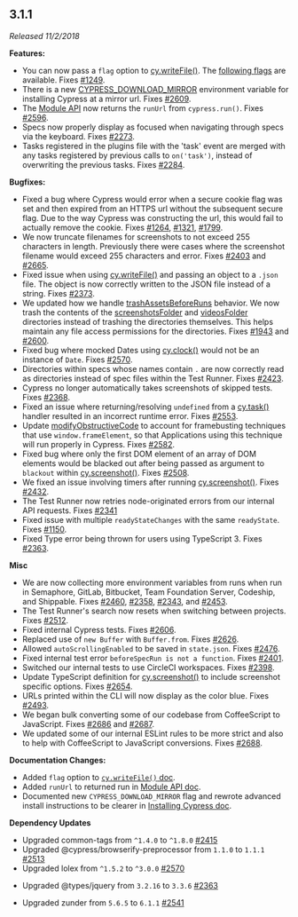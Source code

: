 ## 3.1.1

_Released 11/2/2018_

**Features:**

- You can now pass a `flag` option to [cy.writeFile()](/api/commands/writefile). The [following flags](https://nodejs.org/api/fs.html#fs_file_system_flags) are available. Fixes [#1249](https://github.com/cypress-io/cypress/issues/1249).
- There is a new [CYPRESS_DOWNLOAD_MIRROR](/guides/getting-started/installing-cypress#Mirroring) environment variable for installing Cypress at a mirror url. Fixes [#2609](https://github.com/cypress-io/cypress/pull/2609).
- The [Module API](/guides/guides/module-api) now returns the `runUrl` from `cypress.run()`. Fixes [#2596](https://github.com/cypress-io/cypress/issues/2596).
- Specs now properly display as focused when navigating through specs via the keyboard. Fixes [#2273](https://github.com/cypress-io/cypress/pull/2273).
- Tasks registered in the plugins file with the 'task' event are merged with any tasks registered by previous calls to `on('task')`, instead of overwriting the previous tasks. Fixes [#2284](https://github.com/cypress-io/cypress/issues/2284).

**Bugfixes:**

- Fixed a bug where Cypress would error when a secure cookie flag was set and then expired from an HTTPS url without the subsequent secure flag. Due to the way Cypress was constructing the url, this would fail to actually remove the cookie. Fixes [#1264](https://github.com/cypress-io/cypress/issues/1264), [#1321](https://github.com/cypress-io/cypress/issues/1321), [#1799](https://github.com/cypress-io/cypress/issues/1799).
- We now truncate filenames for screenshots to not exceed 255 characters in length. Previously there were cases where the screenshot filename would exceed 255 characters and error. Fixes [#2403](https://github.com/cypress-io/cypress/issues/2403) and [#2665](https://github.com/cypress-io/cypress/issues/2665).
- Fixed issue when using [cy.writeFile()](/api/commands/writefile) and passing an object to a `.json` file. The object is now correctly written to the JSON file instead of a string. Fixes [#2373](https://github.com/cypress-io/cypress/pull/2373).
- We updated how we handle [trashAssetsBeforeRuns](/guides/references/configuration#Screenshots) behavior. We now trash the contents of the [screenshotsFolder](/guides/references/configuration#Folders-Files) and [videosFolder](/guides/references/configuration#Folders-Files) directories instead of trashing the directories themselves. This helps maintain any file access permissions for the directories. Fixes [#1943](https://github.com/cypress-io/cypress/issues/1943) and [#2600](https://github.com/cypress-io/cypress/issues/2600).
- Fixed bug where mocked Dates using [cy.clock()](/api/commands/clock) would not be an instance of `Date`. Fixes [#2570](https://github.com/cypress-io/cypress/issues/2570).
- Directories within specs whose names contain `.` are now correctly read as directories instead of spec files within the Test Runner. Fixes [#2423](https://github.com/cypress-io/cypress/issues/2423).
- Cypress no longer automatically takes screenshots of skipped tests. Fixes [#2368](https://github.com/cypress-io/cypress/issues/2368).
- Fixed an issue where returning/resolving `undefined` from a [cy.task()](/api/commands/task) handler resulted in an incorrect runtime error. Fixes [#2553](https://github.com/cypress-io/cypress/issues/2553).
- Update [modifyObstructiveCode](/guides/references/configuration#modifyObstructiveCode) to account for framebusting techniques that use `window.frameElement`, so that Applications using this technique will run properly in Cypress. Fixes [#2582](https://github.com/cypress-io/cypress/issues/2582).
- Fixed bug where only the first DOM element of an array of DOM elements would be blacked out after being passed as argument to `blackout` within [cy.screenshot()](/api/commands/screenshot). Fixes [#2508](https://github.com/cypress-io/cypress/issues/2508).
- We fixed an issue involving timers after running [cy.screenshot()](/api/commands/screenshot). Fixes [#2432](https://github.com/cypress-io/cypress/issues/2432).
- The Test Runner now retries node-originated errors from our internal API requests. Fixes [#2341](https://github.com/cypress-io/cypress/issues/2341)
- Fixed issue with multiple `readyStateChanges` with the same `readyState`. Fixes [#1150](https://github.com/cypress-io/cypress/issues/1150).
- Fixed Type error being thrown for users using TypeScript 3. Fixes [#2363](https://github.com/cypress-io/cypress/issues/2363).

**Misc**

- We are now collecting more environment variables from runs when run in Semaphore, GitLab, Bitbucket, Team Foundation Server, Codeship, and Shippable. Fixes [#2460](https://github.com/cypress-io/cypress/issues/2460), [#2358](https://github.com/cypress-io/cypress/issues/2358), [#2343](https://github.com/cypress-io/cypress/issues/2343), and [#2453](https://github.com/cypress-io/cypress/issues/2453).
- The Test Runner's search now resets when switching between projects. Fixes [#2512](https://github.com/cypress-io/cypress/issues/2512).
- Fixed internal Cypress tests. Fixes [#2606](https://github.com/cypress-io/cypress/issues/2606).
- Replaced use of `new Buffer` with `Buffer.from`. Fixes [#2626](https://github.com/cypress-io/cypress/issues/2626).
- Allowed `autoScrollingEnabled` to be saved in `state.json`. Fixes [#2476](https://github.com/cypress-io/cypress/issues/2476).
- Fixed internal test error `beforeSpecRun is not a function`. Fixes [#2401](https://github.com/cypress-io/cypress/issues/2401).
- Switched our internal tests to use CircleCI workspaces. Fixes [#2398](https://github.com/cypress-io/cypress/issues/2398).
- Update TypeScript definition for [cy.screenshot()](/api/commands/screenshot) to include screenshot specific options. Fixes [#2654](https://github.com/cypress-io/cypress/issues/2654).
- URLs printed within the CLI will now display as the color blue. Fixes [#2493](https://github.com/cypress-io/cypress/issues/2493).
- We began bulk converting some of our codebase from CoffeeScript to JavaScript. Fixes [#2686](https://github.com/cypress-io/cypress/issues/2686) and [#2687](https://github.com/cypress-io/cypress/issues/2687).
- We updated some of our internal ESLint rules to be more strict and also to help with CoffeeScript to JavaScript conversions. Fixes [#2688](https://github.com/cypress-io/cypress/issues/2688).

**Documentation Changes:**

- Added `flag` option to [`cy.writeFile()` doc](/api/commands/writefile).
- Added `runUrl` to returned run in [Module API doc](/guides/guides/module-api).
- Documented new `CYPRESS_DOWNLOAD_MIRROR` flag and rewrote advanced install instructions to be clearer in [Installing Cypress doc](/guides/getting-started/installing-cypress#Advanced).

**Dependency Updates**

- Upgraded common-tags from `^1.4.0` to `^1.8.0` [#2415](https://github.com/cypress-io/cypress/pull/2415)
- Upgraded @cypress/browserify-preprocessor from `1.1.0` to `1.1.1` [#2513](https://github.com/cypress-io/cypress/issues/2513)
- Upgraded lolex from `^1.5.2` to `^3.0.0` [#2570](https://github.com/cypress-io/cypress/issues/2570)
<!-- textlint-disable -->
- Upgraded @types/jquery from `3.2.16` to `3.3.6` [#2363](https://github.com/cypress-io/cypress/issues/2363)
<!-- textlint-enable -->
- Upgraded zunder from `5.6.5` to `6.1.1` [#2541](https://github.com/cypress-io/cypress/issues/2541)
